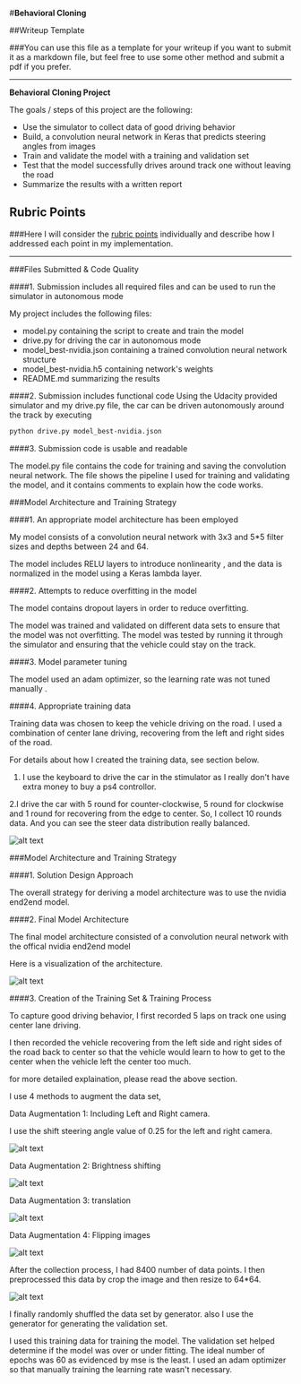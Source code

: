 #**Behavioral Cloning** 

##Writeup Template

###You can use this file as a template for your writeup if you want to submit it as a markdown file, but feel free to use some other method and submit a pdf if you prefer.

---

**Behavioral Cloning Project**

The goals / steps of this project are the following:
* Use the simulator to collect data of good driving behavior
* Build, a convolution neural network in Keras that predicts steering angles from images
* Train and validate the model with a training and validation set
* Test that the model successfully drives around track one without leaving the road
* Summarize the results with a written report


[//]: # (Image References)

[image0]: ./examples/steering_distribution.png "steering distribution"
[image1]: ./examples/nvidia_model.png "Model Visualization"
[image2]: ./examples/aug1.png "including left and right cameras"
[image3]: ./examples/aug2.png "brightness"
[image4]: ./examples/aug3.png "translation"
[image5]: ./examples/aug4.png "flip"
[image6]: ./examples/aug5.png "crop and resize"

## Rubric Points
###Here I will consider the [rubric points](https://review.udacity.com/#!/rubrics/432/view) individually and describe how I addressed each point in my implementation.  

---
###Files Submitted & Code Quality

####1. Submission includes all required files and can be used to run the simulator in autonomous mode

My project includes the following files:
* model.py containing the script to create and train the model
* drive.py for driving the car in autonomous mode
* model_best-nvidia.json containing a trained convolution neural network structure
* model_best-nvidia.h5 containing network's weights
* README.md summarizing the results

####2. Submission includes functional code
Using the Udacity provided simulator and my drive.py file, the car can be driven autonomously around the track by executing 
```sh
python drive.py model_best-nvidia.json
```

####3. Submission code is usable and readable

The model.py file contains the code for training and saving the convolution neural network. The file shows the pipeline I used for training and validating the model, and it contains comments to explain how the code works.

###Model Architecture and Training Strategy

####1. An appropriate model architecture has been employed

My model consists of a convolution neural network with 3x3 and 5*5 filter sizes and depths between 24 and 64. 

The model includes RELU layers to introduce nonlinearity , and the data is normalized in the model using a Keras lambda layer. 

####2. Attempts to reduce overfitting in the model

The model contains dropout layers in order to reduce overfitting. 

The model was trained and validated on different data sets to ensure that the model was not overfitting. The model was tested by running it through the simulator and ensuring that the vehicle could stay on the track.

####3. Model parameter tuning

The model used an adam optimizer, so the learning rate was not tuned manually .

####4. Appropriate training data

Training data was chosen to keep the vehicle driving on the road. I used a combination of center lane driving, recovering from the left and right sides of the road. 

For details about how I created the training data, see section below.

1. I use the keyboard to drive the car in the stimulator as I really don't have extra money to buy a ps4 controllor.

2.I drive the car with 5 round for counter-clockwise, 5 round for clockwise and 1 round for recovering from the edge to center. So, I collect 10 rounds data. And you can see the steer data distribution really balanced.

![alt text][image0]



###Model Architecture and Training Strategy

####1. Solution Design Approach

The overall strategy for deriving a model architecture was to use the nvidia end2end model.

####2. Final Model Architecture

The final model architecture consisted of a convolution neural network with the offical nvidia end2end model

Here is a visualization of the architecture.

![alt text][image1]

####3. Creation of the Training Set & Training Process

To capture good driving behavior, I first recorded 5 laps on track one using center lane driving. 

I then recorded the vehicle recovering from the left side and right sides of the road back to center so that the vehicle would learn to how to get to the center when the vehicle left the center too much.

for more detailed explaination, please read the above section.

I use 4 methods to augment the data set,

Data Augmentation 1: Including Left and Right camera. 

I use the shift steering angle value of 0.25 for the left and right camera.

![alt text][image2]

Data Augmentation 2: Brightness shifting

![alt text][image3]

Data Augmentation 3: translation

![alt text][image4]

Data Augmentation 4: Flipping images

![alt text][image5]

After the collection process, I had 8400 number of data points. I then preprocessed this data by crop the image and then resize to 64*64.

![alt text][image6]


I finally randomly shuffled the data set by generator. also I use the generator for generating the validation set.

I used this training data for training the model. The validation set helped determine if the model was over or under fitting. The ideal number of epochs was 60 as evidenced by mse is the least. I used an adam optimizer so that manually training the learning rate wasn't necessary.
